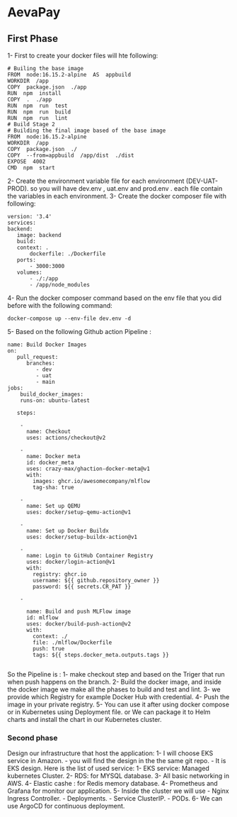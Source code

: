 # AevaPay
## First Phase
1- First to create your docker files will hte following:

    # Builing the base image 
    FROM  node:16.15.2-alpine  AS  appbuild
    WORKDIR  /app
    COPY  package.json  ./app
    RUN  npm  install
    COPY  .  ./app
    RUN  npm  run  test
    RUN  npm  run  build
    RUN  npm  run  lint
    # Build Stage 2
    # Building the final image based of the base image
    FROM  node:16.15.2-alpine
    WORKDIR  /app
    COPY  package.json  ./
    COPY  --from=appbuild  /app/dist  ./dist
    EXPOSE  4002
    CMD  npm  start


2- Create the environment variable file for each environment (DEV-UAT-PROD). so you will have dev.env , uat.env and prod.env .
each file contain the variables in each environment.
3- Create the  docker composer file  with following:

```
version: '3.4'
services:
backend:
   image: backend
   build:
   context: .
       dockerfile: ./Dockerfile
   ports:
       - 3000:3000
   volumes:
       - ./:/app
       - /app/node_modules
 ```
4- Run the docker composer command based on the env file that you did before with the following command:
```
docker-compose up --env-file dev.env -d 
```

5- Based on the following Github action Pipeline :
```
name: Build Docker Images
on:
   pull_request:
      branches:
         - dev
         - uat
         - main
jobs:
    build_docker_images:
    runs-on: ubuntu-latest

   steps:

    -
      name: Checkout
      uses: actions/checkout@v2
 
    -
      name: Docker meta
      id: docker_meta
      uses: crazy-max/ghaction-docker-meta@v1
      with:
        images: ghcr.io/awesomecompany/mlflow
        tag-sha: true

    -
      name: Set up QEMU
      uses: docker/setup-qemu-action@v1

    -
      name: Set up Docker Buildx
      uses: docker/setup-buildx-action@v1

    -
      name: Login to GitHub Container Registry
      uses: docker/login-action@v1
      with:
        registry: ghcr.io
        username: ${{ github.repository_owner }}
        password: ${{ secrets.CR_PAT }}

    -

      name: Build and push MLFlow image
      id: mlflow
      uses: docker/build-push-action@v2
      with:
        context: ./
        file: ./mlflow/Dockerfile
        push: true
        tags: ${{ steps.docker_meta.outputs.tags }}
        
   ```

So the Pipeline is :
1- make checkout step and based on the Triger that run when push happens  on the branch.
2- Build the docker image, and inside the docker image we make all the phases to build and test and lint.
3- we provide which Registry for example Docker Hub with credential.
4- Push the image in your private registry.
5- You can use it after using docker compose or in Kubernetes using Deployment file. or We can package it to Helm charts and install the chart in our Kubernetes cluster.


### Second phase
Design our infrastructure that host the application:
1- I will choose EKS service in Amazon.
    - you will find the design in the the same git repo.
    - It is EKS design.
 Here is the list of used service:
 1- EKS service: Managed kubernetes Cluster.
 2- RDS: for MYSQL database.
 3- All basic networking in AWS.
 4- Elastic cashe : for Redis memory database.
 4- Prometheus and Grafana for monitor our application.
 5- Inside the cluster we will use 
     - Nginx Ingress Controller.
     - Deployments.
     - Service ClusterIP.
     - PODs.
6- We can use ArgoCD for continuous deployment.